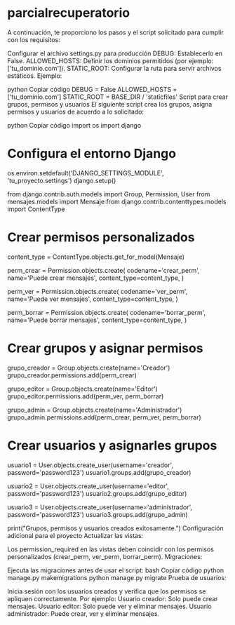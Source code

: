 # parcialrecuperatorio

A continuación, te proporciono los pasos y el script solicitado para cumplir con los requisitos:

Configurar el archivo settings.py para producción
DEBUG: Establecerlo en False.
ALLOWED_HOSTS: Definir los dominios permitidos (por ejemplo: ['tu_dominio.com']).
STATIC_ROOT: Configurar la ruta para servir archivos estáticos.
Ejemplo:

python
Copiar código
DEBUG = False
ALLOWED_HOSTS = ['tu_dominio.com']
STATIC_ROOT = BASE_DIR / 'staticfiles'
Script para crear grupos, permisos y usuarios
El siguiente script crea los grupos, asigna permisos y usuarios de acuerdo a lo solicitado:

python
Copiar código
import os
import django

# Configura el entorno Django
os.environ.setdefault('DJANGO_SETTINGS_MODULE', 'tu_proyecto.settings')
django.setup()

from django.contrib.auth.models import Group, Permission, User
from mensajes.models import Mensaje
from django.contrib.contenttypes.models import ContentType

# Crear permisos personalizados
content_type = ContentType.objects.get_for_model(Mensaje)

perm_crear = Permission.objects.create(
    codename='crear_perm',
    name='Puede crear mensajes',
    content_type=content_type,
)

perm_ver = Permission.objects.create(
    codename='ver_perm',
    name='Puede ver mensajes',
    content_type=content_type,
)

perm_borrar = Permission.objects.create(
    codename='borrar_perm',
    name='Puede borrar mensajes',
    content_type=content_type,
)

# Crear grupos y asignar permisos
grupo_creador = Group.objects.create(name='Creador')
grupo_creador.permissions.add(perm_crear)

grupo_editor = Group.objects.create(name='Editor')
grupo_editor.permissions.add(perm_ver, perm_borrar)

grupo_admin = Group.objects.create(name='Administrador')
grupo_admin.permissions.add(perm_crear, perm_ver, perm_borrar)

# Crear usuarios y asignarles grupos
usuario1 = User.objects.create_user(username='creador', password='password123')
usuario1.groups.add(grupo_creador)

usuario2 = User.objects.create_user(username='editor', password='password123')
usuario2.groups.add(grupo_editor)

usuario3 = User.objects.create_user(username='administrador', password='password123')
usuario3.groups.add(grupo_admin)

print("Grupos, permisos y usuarios creados exitosamente.")
Configuración adicional para el proyecto
Actualizar las vistas:

Los permission_required en las vistas deben coincidir con los permisos personalizados (crear_perm, ver_perm, borrar_perm).
Migraciones:

Ejecuta las migraciones antes de usar el script:
bash
Copiar código
python manage.py makemigrations
python manage.py migrate
Prueba de usuarios:

Inicia sesión con los usuarios creados y verifica que los permisos se apliquen correctamente. Por ejemplo:
Usuario creador: Solo puede crear mensajes.
Usuario editor: Solo puede ver y eliminar mensajes.
Usuario administrador: Puede crear, ver y eliminar mensajes.
